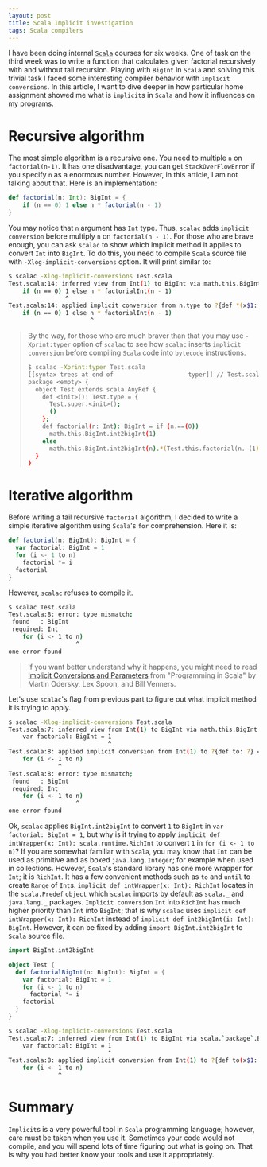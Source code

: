```yaml
---
layout: post
title: Scala Implicit investigation
tags: Scala compilers
---
```


I have been doing internal [`Scala`](http://www.scala-lang.org) courses for six weeks. One of task on the third week was to write a function that calculates given factorial recursively with and without tail recursion. Playing with `BigInt` in `Scala` and solving this trivial task I faced some interesting compiler behavior with `implicit conversions`. In this article, I want to dive deeper in how particular home assignment showed me what is `implicit`s in `Scala` and how it influences on my programs.

# Recursive algorithm

The most simple algorithm is a recursive one. You need to multiple `n` on `factorial(n-1)`. It has one disadvantage, you can get `StackOverFlowError` if you specify `n` as a enormous number. However, in this article, I am not talking about that. Here is an implementation:

```scala
def factorial(n: Int): BigInt = {
    if (n == 0) 1 else n * factorial(n - 1)
}
```

You may notice that `n` argument has `Int` type. Thus, `scalac` adds `implicit conversion` before multiply `n` on `factorial(n - 1)`. For those who are brave enough, you can ask `scalac` to show which implicit method it applies to convert `Int` into `BigInt`. To do this, you need to compile `Scala` source file with `-Xlog-implicit-conversions` option. It will print similar to:

```sh
$ scalac -Xlog-implicit-conversions Test.scala
Test.scala:14: inferred view from Int(1) to BigInt via math.this.BigInt.int2bigInt: (i: Int)scala.math.BigInt
    if (n == 0) 1 else n * factorialInt(n - 1)
                ^
Test.scala:14: applied implicit conversion from n.type to ?{def *(x$1: ? >: BigInt): BigInt} = implicit def int2bigInt(i: Int): scala.math.BigInt
    if (n == 0) 1 else n * factorialInt(n - 1)
                       ^
```

> By the way, for those who are much braver than that you may use `-Xprint:typer` option of `scalac` to see how `scalac` inserts `implicit conversion` before compiling `Scala` code into `bytecode` instructions.
>
>```sh
>$ scalac -Xprint:typer Test.scala
> [[syntax trees at end of                     typer]] // Test.scala
> package <empty> {
>   object Test extends scala.AnyRef {
>     def <init>(): Test.type = {
>       Test.super.<init>();
>       ()
>     };
>     def factorial(n: Int): BigInt = if (n.==(0))
>       math.this.BigInt.int2bigInt(1)
>     else
>       math.this.BigInt.int2bigInt(n).*(Test.this.factorial(n.-(1)))
>   }
> }
>```

# Iterative algorithm

Before writing a tail recursive `factorial` algorithm, I decided to write a simple iterative algorithm using `Scala`'s `for` comprehension. Here it is:

```scala
def factorial(n: BigInt): BigInt = {
  var factorial: BigInt = 1
  for (i <- 1 to n)
    factorial *= i
  factorial
}
```

However, `scalac` refuses to compile it.

```sh
$ scalac Test.scala
Test.scala:8: error: type mismatch;
 found   : BigInt
 required: Int
    for (i <- 1 to n)
                   ^
one error found
```

> If you want better understand why it happens, you might need to read [Implicit Conversions and Parameters](http://www.artima.com/pins1ed/implicit-conversions-and-parameters.html) from "Programming in Scala" by Martin Odersky, Lex Spoon, and Bill Venners.

Let's use `scalac`'s flag from previous part to figure out what implicit method it is trying to apply.

```sh
$ scalac -Xlog-implicit-conversions Test.scala
Test.scala:7: inferred view from Int(1) to BigInt via math.this.BigInt.int2bigInt: (i: Int)scala.math.BigInt
    var factorial: BigInt = 1
                            ^
Test.scala:8: applied implicit conversion from Int(1) to ?{def to: ?} = implicit def intWrapper(x: Int): scala.runtime.RichInt
    for (i <- 1 to n)
              ^
Test.scala:8: error: type mismatch;
 found   : BigInt
 required: Int
    for (i <- 1 to n)
                   ^
one error found
```

Ok, `scalac` applies `BigInt.int2bigInt` to convert `1` to `BigInt` in `var factorial: BigInt = 1`, but why is it trying to apply `implicit def intWrapper(x: Int): scala.runtime.RichInt` to convert `1` in `for (i <- 1 to n)`? If you are somewhat familiar with `Scala`, you may know that `Int` can be used as primitive and as boxed `java.lang.Integer`; for example when used in collections. However, `Scala`'s standard library has one more wrapper for `Int`; it is `RichInt`. It has a few convenient methods such as `to` and `until` to create `Range` of `Int`s. `implicit def intWrapper(x: Int): RichInt` locates in the `scala.Predef` `object` which `scalac` imports by default as `scala._` and `java.lang._` packages. `Implicit conversion` `Int` into `RichInt` has much higher priority than `Int` into `BigInt`; that is why `scalac` uses `implicit def intWrapper(x: Int): RichInt` instead of `implicit def int2bigInt(i: Int): BigInt`. However, it can be fixed by adding `import BigInt.int2bigInt` to `Scala` source file.

```scala
import BigInt.int2bigInt

object Test {
  def factorialBigInt(n: BigInt): BigInt = {
    var factorial: BigInt = 1
    for (i <- 1 to n)
      factorial *= i
    factorial
  }
}
```

```sh
$ scalac -Xlog-implicit-conversions Test.scala
Test.scala:7: inferred view from Int(1) to BigInt via scala.`package`.BigInt.int2bigInt: (i: Int)scala.math.BigInt
    var factorial: BigInt = 1
                            ^
Test.scala:8: applied implicit conversion from Int(1) to ?{def to(x$1: ? >: BigInt): ?} = implicit def int2bigInt(i: Int): scala.math.BigInt
    for (i <- 1 to n)
              ^
```

# Summary

`Implicit`s is a very powerful tool in `Scala` programming language; however, care must be taken when you use it. Sometimes your code would not compile, and you will spend lots of time figuring out what is going on. That is why you had better know your tools and use it appropriately.
